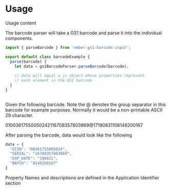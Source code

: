 # Usage

Usage content

The barcode parser will take a GS1 barcode and parse it into the individual components.

```js
import { parseBarcode } from 'ember-gs1-barcode-input';

export default class barcodeExample {
  parse(barcode) {
    let data = gs1BarcodeParser.parseBarcode(barcode);
    
    // data will equal a js object whose properties represent
    // each element in the GS1 barcode
  }
}
  
```

Given the following barcode. Note the @ denotes the group separator in this barcode 
for example purposes. Normally it would be a non-printable ASCII 29 character.

01003617550050242116708357803969@17190831108148200167

After parsing the barcode, data would look like the following

```js
data = {
  "GTIN": "00361755005024",
  "SERIAL": "16708357803969",
  "EXP_DATE": "190831",
  "BATCH": "8148200167"
}
```

Property Names and descriptions are defined in the Application Identifier section

